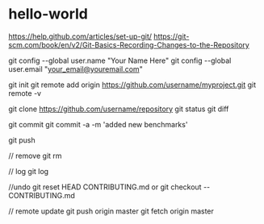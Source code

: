 # hello-world

https://help.github.com/articles/set-up-git/
https://git-scm.com/book/en/v2/Git-Basics-Recording-Changes-to-the-Repository


git config --global user.name "Your Name Here"
git config --global user.email "your_email@youremail.com"

git init
git remote add origin https://github.com/username/myproject.git
git remote -v

git clone https://github.com/username/repository
git status
git diff

git commit
git commit -a -m 'added new benchmarks'


git push

// remove
git rm

// log
git log

//undo
git reset HEAD CONTRIBUTING.md or git checkout -- CONTRIBUTING.md


// remote update
git push origin master
git fetch origin master